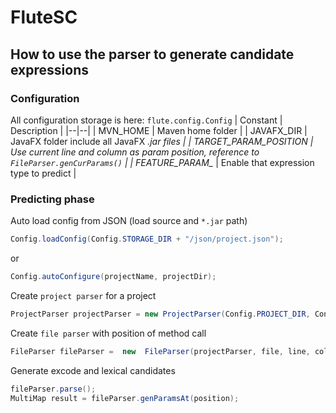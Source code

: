 # FluteSC
## How to use the parser to generate candidate expressions
### Configuration
All configuration storage is here: `flute.config.Config`
| Constant | Description  |
|--|--|
| MVN_HOME | Maven home folder |
| JAVAFX_DIR | JavaFX folder include all JavaFX *.jar files |
| TARGET_PARAM_POSITION | Use current line and column as param position, reference to `FileParser.genCurParams()` |
| FEATURE_PARAM_* | Enable that expression type to predict |

### Predicting phase

Auto load config from JSON (load source and `*.jar` path)
```java
Config.loadConfig(Config.STORAGE_DIR + "/json/project.json");
```
or
```java
Config.autoConfigure(projectName, projectDir);
```

Create `project parser` for a project
```java
ProjectParser projectParser = new ProjectParser(Config.PROJECT_DIR, Config.SOURCE_PATH, Config.ENCODE_SOURCE, Config.CLASS_PATH, Config.JDT_LEVEL, Config.JAVA_VERSION);
```

Create `file parser` with position of method call
```java
FileParser fileParser =  new  FileParser(projectParser, file, line, column);
```

Generate excode and lexical candidates
```java
fileParser.parse(); 
MultiMap result = fileParser.genParamsAt(position);
```
